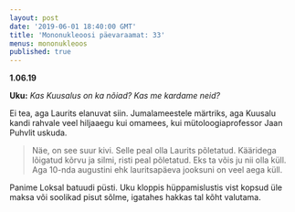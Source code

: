 ```yaml
---
layout: post
date: '2019-06-01 18:40:00 GMT'
title: 'Mononukleoosi päevaraamat: 33'
menus: mononukleoos
published: true
---
```

**1.06.19**

**Uku:** *Kas Kuusalus on ka nõiad? Kas me kardame neid?*

Ei tea, aga Laurits elanuvat siin. Jumalameestele märtriks, aga Kuusalu kandi rahvale veel hiljaaegu kui omamees, kui mütoloogiaprofessor Jaan Puhvlit uskuda.  
> Näe, on see suur kivi. Selle peal olla Laurits põletatud. Kääridega lõigatud kõrvu ja silmi, risti peal põletatud. Eks ta võis ju nii olla küll. Aga 10-nda augustini ehk lauritsapäeva jooksuni on veel aega küll.  
 
Panime Loksal batuudi püsti. Uku kloppis hüppamislustis vist kopsud üle maksa või soolikad pisut sõlme, igatahes hakkas tal kõht valutama.

